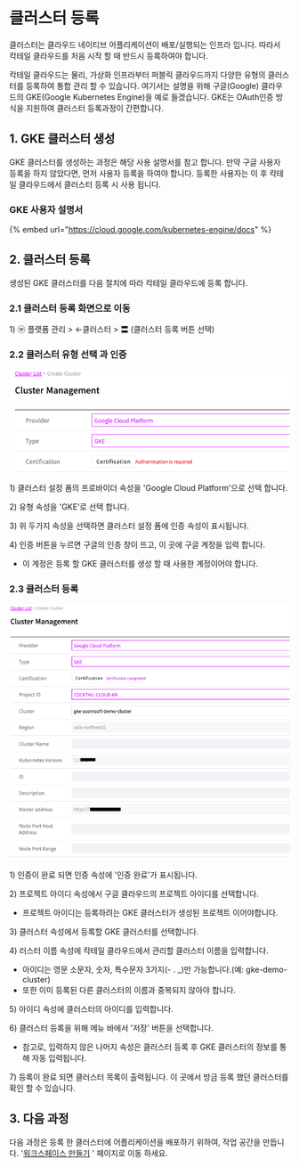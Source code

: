 # 클러스터 등록

클러스터는 클라우드 네이티브 어플리케이션이 배포/실행되는 인프라 입니다. 따라서 칵테일 클라우드를 처음 시작 할 때 반드시 등록하여야 합니다.

칵테일 클라우드는 물리, 가상화 인프라부터 퍼블릭 클라우드까지 다양한 유형의 클러스터를 등록하여 통합 관리 할 수 있습니다. 여기서는 설명을 위해 구글\(Google\) 클라우드의 GKE\(Google Kubernetes Engine\)을 예로 들겠습니다. GKE는 OAuth인증 방식을 지원하여 클러스터 등록과정이 간편합니다. 

## 1. GKE 클러스터 생성

GKE 클러스터를 생성하는 과정은 해당 사용 설명서를 참고 합니다. 만약 구글 사용자 등록을 하지 않았다면, 먼저 사용자 등록을 하여야 합니다. 등록한 사용자는 이 후 칵테일 클라우드에서 클러스터 등록 시 사용 됩니다.

### GKE 사용자 설명서

{% embed url="https://cloud.google.com/kubernetes-engine/docs" %}

## 2. 클러스터 등록

생성된 GKE 클러스터를 다음 절치에 따라 칵테일 클라우드에 등록 합니다.

### 2.1 클러스터 등록 화면으로 이동

1\) ⓦ 플랫폼 관리 &gt; ←클러스터 &gt; 〓 \(클러스터 등록 버튼 선택\)

### 2.2 클러스터 유형 선택 과 인증

![\[&#xD654;&#xBA74;\] &#xD074;&#xB7EC;&#xC2A4;&#xD130; &#xC124;&#xC815; &#xD3FC;](../.gitbook/assets/2020-10-12-4.26.19.png)

1\) 클러스터 설정 폼의 프로바이더 속성을 'Google Cloud Platform'으로 선택 합니다.

2\) 유형 속성을 'GKE'로 선택 합니다.

3\) 위 두가지 속성을 선택하면 클러스터 설정 폼에 인증 속성이 표시됩니다.

4\) 인증 버튼을 누르면 구글의 인층 창이 뜨고, 이 곳에 구글 계정을 입력 합니다. 

* 이 계정은 등록 할 GKE 클러스터를 생성 할 때 사용한 계정이어야 합니다.

### 2.3 클러스터 등록

![\[&#xD654;&#xBA74;\] &#xC778;&#xC99D; &#xD6C4; &#xD074;&#xB7EC;&#xC2A4;&#xD130; &#xC124;&#xC815; &#xD3FC;](../.gitbook/assets/2020-10-12-4.43.39.png)

1\) 인증이 완료 되면 인증 속성에 '인증 완료'가 표시됩니다.

2\) 프로젝트 아이디 속성에서 구글 클라우드의 프로젝트 아이디를 선택합니다. 

* 프로젝트 아이디는 등록하려는 GKE 클러스터가 생성된 프로젝트 이어야합니다.

3\) 클러스터 속성에서 등록할 GKE 클러스터를 선택합니다.

4\) 러스터 이름 속성에 칵테일 클라우드에서 관리할 클러스터 이름을 입력합니다.

* 아이디는 영문 소문자, 숫자, 특수문자 3가지\(- . \_\)만 가능합니다.\(예: gke-demo-cluster\)
* 또한 이미 등록된 다른 클러스터의 이름과 중복되지 않아야 합니다.

5\) 아이디 속성에 클러스터의 아이디를 입력합니다. 

6\) 클러스터 등록을 위해 메뉴 바에서 '저장' 버튼을 선택합니다.

* 참고로, 입력하지 않은  나머지 속성은 클러스터 등록 후 GKE 클러스터의 정보를 통해 자동 입력됩니다. 

7\) 등록이 완료 되면 클러스터 목록이 출력됩니다. 이 곳에서 방금 등록 했던 클러스터를 확인 할 수 있습니다.

## 3. 다음 과정

다음 과정은 등록 한 클러스터에 어플리케이션을 배포하기 위하여, 작업 공간을 만듭니다. '[워크스페이스 만들기](https://app.gitbook.com/@cocktailcloud/s/cocktail-cloud-kr/~/drafts/-MGGsEvBJO3rQKw2ezdd/undefined-2/undefined-1) ' 페이지로 이동 하세요.


